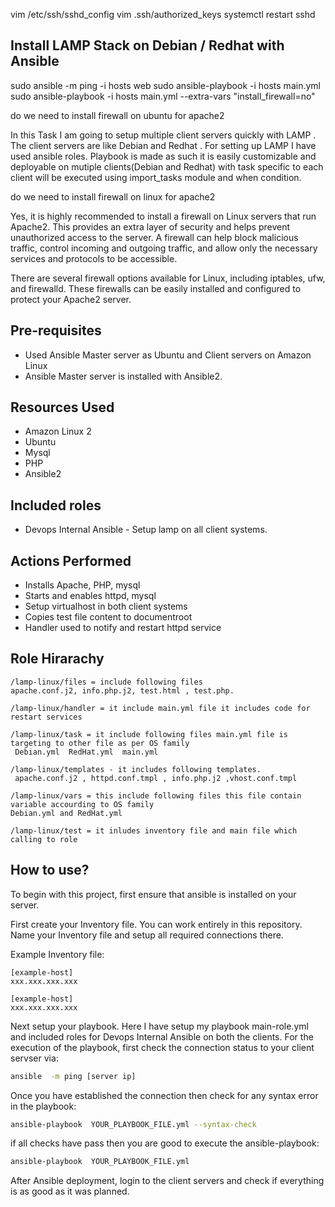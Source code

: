 vim /etc/ssh/sshd_config
vim .ssh/authorized_keys
systemctl restart sshd


## Install LAMP Stack on Debian / Redhat with Ansible
sudo ansible -m ping -i hosts web
sudo ansible-playbook -i hosts main.yml 
sudo ansible-playbook -i hosts main.yml --extra-vars "install_firewall=no"

do we need to install firewall on ubuntu 
for apache2

In this Task I am going to setup multiple client servers quickly with LAMP . The client servers are like  Debian and Redhat . For setting up LAMP I have used ansible roles. Playbook is made as such it is easily customizable and deployable on mutiple clients(Debian and Redhat) with task specific to each client will be executed using import_tasks module and when condition. 

do we need to install firewall on linux 
for apache2

Yes, it is highly recommended to install a firewall on Linux servers that run Apache2. This provides an extra layer of security and helps prevent unauthorized access to the server. A firewall can help block malicious traffic, control incoming and outgoing traffic, and allow only the necessary services and protocols to be accessible.

There are several firewall options available for Linux, including iptables, ufw, and firewalld. These firewalls can be easily installed and configured to protect your Apache2 server.

## Pre-requisites

- Used Ansible Master server as Ubuntu and Client servers on Amazon Linux
- Ansible Master server is installed with Ansible2.
## Resources Used
- Amazon Linux 2 
- Ubuntu
- Mysql
- PHP
- Ansible2
## Included roles
- Devops Internal Ansible - Setup lamp on all  client systems.

## Actions Performed
- Installs Apache, PHP, mysql
- Starts and enables httpd, mysql 
- Setup virtualhost in both client systems
- Copies test file content to documentroot
- Handler used to notify and restart httpd service
## Role Hirarachy
```
/lamp-linux/files = include following files
apache.conf.j2, info.php.j2, test.html , test.php.
```
```
/lamp-linux/handler = it include main.yml file it includes code for restart services
```
```
/lamp-linux/task = it include following files main.yml file is targeting to other file as per OS family
 Debian.yml  RedHat.yml  main.yml
```
```
/lamp-linux/templates - it includes following templates.
 apache.conf.j2 , httpd.conf.tmpl , info.php.j2 ,vhost.conf.tmpl
```
```
/lamp-linux/vars = this include following files this file contain variable accourding to OS family
Debian.yml and RedHat.yml
```
```
/lamp-linux/test = it inludes inventory file and main file which calling to role
```
## How to use?

To begin with this project, first ensure that ansible is installed on your server.

First create your Inventory file. You can work entirely in this repository. Name your Inventory file and setup all required connections there.

Example Inventory file:
```
[example-host]
xxx.xxx.xxx.xxx

[example-host]
xxx.xxx.xxx.xxx 
```

Next setup your playbook. Here I have setup my playbook main-role.yml and included roles for Devops Internal Ansible  on both the clients. For the execution of the playbook, first check the connection status to your client servser via:

```sh
ansible  -m ping [server ip]
```
Once you have established the connection then check for any syntax error in the playbook:

```sh
ansible-playbook  YOUR_PLAYBOOK_FILE.yml --syntax-check
```

if all checks have pass then you are good to execute the ansible-playbook:

```sh
ansible-playbook  YOUR_PLAYBOOK_FILE.yml
```
After Ansible deployment, login to the client servers and check if everything is as good as it was planned.

